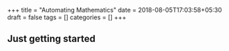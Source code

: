 +++
title = "Automating Mathematics"
date = 2018-08-05T17:03:58+05:30
draft = false
tags = []
categories = []
+++

## Just getting started
